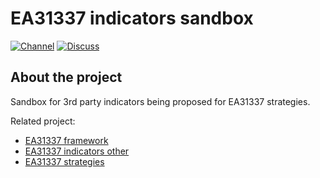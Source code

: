 # EA31337 indicators sandbox

<!--[![Tag][gh-tag-image]][gh-tag-link]-->
[![Channel][tg-channel-image]][tg-channel-link]
[![Discuss][gh-discuss-badge]][gh-discuss-link]
<!--[![Status][gha-image-check-master]][gha-link-check-master]-->
<!--[![Status][gha-image-compile-master]][gha-link-compile-master]-->

## About the project

Sandbox for 3rd party indicators
being proposed for EA31337 strategies.

Related project:

- [EA31337 framework][gh-repo-classes]
- [EA31337 indicators other][gh-repo-indis-other]
- [EA31337 strategies][gh-repo-strats]

<!-- Named links -->

[gh-discuss-badge]: https://img.shields.io/badge/Discussions-Q&A-blue.svg?logo=github
[gh-discuss-link]: https://github.com/EA31337/EA31337-indicators-sandbox/discussions

[gh-issues]: https://github.com/EA31337/EA31337-indicators-sandbox/issues

[gh-tag-image]: https://img.shields.io/github/tag/EA31337/EA31337-indicators-sandbox.svg?logo=github
[gh-tag-link]: https://github.com/EA31337/EA31337-indicators-sandbox/tags

[gha-link-check-master]: https://github.com/EA31337/EA31337-indicators-sandbox/actions?query=workflow:Check+branch%3Amaster
[gha-image-check-master]: https://github.com/EA31337/EA31337-indicators-sandbox/workflows/Check/badge.svg?branch=master
[gha-link-compile-master]: https://github.com/EA31337/EA31337-indicators-sandbox/actions?query=workflow:Compile+branch%3Amaster
[gha-image-compile-master]: https://github.com/EA31337/EA31337-indicators-sandbox/workflows/Compile/badge.svg?branch=master

[gh-repo-classes]: https://github.com/EA31337/EA31337-classes
[gh-repo-indis-other]: https://github.com/EA31337/EA31337-indicators-other
[gh-repo-strats]: https://github.com/EA31337/EA31337-strategies

[tg-channel-image]: https://img.shields.io/badge/Telegram-join-0088CC.svg?logo=telegram
[tg-channel-link]: https://t.me/EA31337
